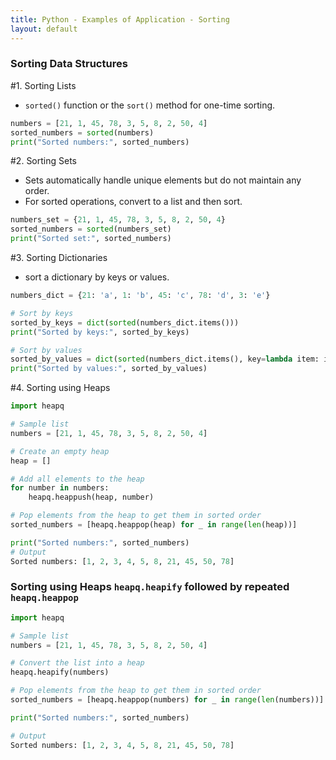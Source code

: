 ```yaml
---
title: Python - Examples of Application - Sorting 
layout: default
---
```


### Sorting Data Structures

#1. Sorting Lists

* `sorted()` function or the `sort()` method for one-time sorting.

```python
numbers = [21, 1, 45, 78, 3, 5, 8, 2, 50, 4]
sorted_numbers = sorted(numbers)
print("Sorted numbers:", sorted_numbers)
```

#2. Sorting Sets

* Sets automatically handle unique elements but do not maintain any order. 
* For sorted operations, convert to a list and then sort.

```python
numbers_set = {21, 1, 45, 78, 3, 5, 8, 2, 50, 4}
sorted_numbers = sorted(numbers_set)
print("Sorted set:", sorted_numbers)
```


#3. Sorting Dictionaries

* sort a dictionary by keys or values.

```python
numbers_dict = {21: 'a', 1: 'b', 45: 'c', 78: 'd', 3: 'e'}

# Sort by keys
sorted_by_keys = dict(sorted(numbers_dict.items()))
print("Sorted by keys:", sorted_by_keys)

# Sort by values
sorted_by_values = dict(sorted(numbers_dict.items(), key=lambda item: item[1]))
print("Sorted by values:", sorted_by_values)
```


#4. Sorting using Heaps

```python
import heapq

# Sample list
numbers = [21, 1, 45, 78, 3, 5, 8, 2, 50, 4]

# Create an empty heap
heap = []

# Add all elements to the heap
for number in numbers:
    heapq.heappush(heap, number)

# Pop elements from the heap to get them in sorted order
sorted_numbers = [heapq.heappop(heap) for _ in range(len(heap))]

print("Sorted numbers:", sorted_numbers)
# Output
Sorted numbers: [1, 2, 3, 4, 5, 8, 21, 45, 50, 78]
```

### Sorting using Heaps `heapq.heapify` followed by repeated `heapq.heappop`

```python
import heapq

# Sample list
numbers = [21, 1, 45, 78, 3, 5, 8, 2, 50, 4]

# Convert the list into a heap
heapq.heapify(numbers)

# Pop elements from the heap to get them in sorted order
sorted_numbers = [heapq.heappop(numbers) for _ in range(len(numbers))]

print("Sorted numbers:", sorted_numbers)

# Output
Sorted numbers: [1, 2, 3, 4, 5, 8, 21, 45, 50, 78]
```